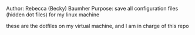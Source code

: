 Author: Rebecca (Becky) Baumher
Purpose: save all configuration files (hidden dot files) for my linux machine

these are the dotfiles on my virtual machine, and I am in charge of this repo
